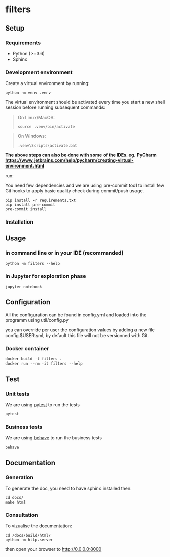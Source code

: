 # filters

## Setup

### Requirements

* Python (>=3.6)
* Sphinx

### Development environment

Create a virtual environment by running:

```shell
python -m venv .venv
```

The virtual environment should be activated every time you start a new shell session before running subsequent commands:

> On Linux/MacOS:
> ```shell
> source .venv/bin/activate
> ```

> On Windows:
> ```shell
> .venv\Scripts\activate.bat
> ```

**The above steps can also be done with some of the IDEs. eg. PyCharm <https://www.jetbrains.com/help/pycharm/creating-virtual-environment.html>**

run:

You need few dependencies and we are using pre-commit tool to install few Git
hooks to apply basic quality check during commit/push usage.

```
pip install -r requirements.txt 
pip install pre-commit
pre-commit install
```
 
### Installation

## Usage

### in command line or in your IDE (recommanded)

```
python -m filters --help
```

### in Jupyter for exploration phase

```
jupyter notebook
```

## Configuration

All the configuration can be found in config.yml and loaded into the programm
using util/config.py

you can override per user the configuration values by adding a new file
config.$USER.yml, by default this file will not be versionned with Git.

### Docker container

```
docker build -t filters .
docker run --rm -it filters --help
```

## Test

### Unit tests

We are using [pytest](https://docs.pytest.org/en/latest/) to run
the tests

```
pytest
```

### Business tests

We are using [behave](https://behave.readthedocs.io/en/latest/) to run
the business tests

```
behave
```

## Documentation

### Generation

To generate the doc, you need to have sphinx installed then:

```
cd docs/
make html
```

### Consultation

To vizualise the documentation:

```
cd /docs/build/html/
python -m http.server
```

then open your browser to <http://0.0.0.0:8000>
